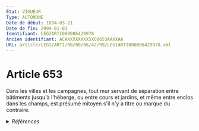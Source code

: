 ```yaml
---
État: VIGUEUR
Type: AUTONOME
Date de début: 1804-03-21
Date de fin: 2999-01-01
Identifiant: LEGIARTI000006429978
Ancien identifiant: ACAXXXXXXXX5X00653AAXXAA
URL: article/LEGI/ARTI/00/00/06/42/99/LEGIARTI000006429978.xml
---
```


<h1>Article 653</h1>

Dans les villes et les campagnes, tout mur servant de séparation entre bâtiments
jusqu'à l'héberge, ou entre cours et jardins, et même entre enclos dans les
champs, est présumé mitoyen s'il n'y a titre ou marque du contraire.


<details>
  <summary><em>Références</em></summary>

  <h2>Articles faisant référence à l'article</h2>
  
  <ul>
    <li>
      <a href="https://legal.tricoteuses.fr//redirection/LEGIARTI000021126163?vers=git&vers=legifrance">Décret n° 2009-1193 du 7 octobre 2009 relatif au livre foncier et à son informatisation dans les départements du Bas-Rhin, du Haut-Rhin et de la Moselle - article 36 AUTONOME VIGUEUR, en vigueur depuis le 2009-10-10</a> CITATION source
    </li>
    <li>
      <a href="https://legal.tricoteuses.fr//redirection/LEGIARTI000006285609?vers=git&vers=legifrance">Décret du 18 novembre 1924 relatif à la tenue du livre foncier dans les départements du Bas-Rhin, du Haut-Rhin et de la Moselle - article 20 AUTONOME ABROGE, en vigueur du 1924-06-03 au 2009-10-10</a> CITATION source
    </li>
    <li>
      <a href="https://legal.tricoteuses.fr//redirection/LEGIARTI000019683026?vers=git&vers=legifrance">Décret n° 2008-1086 du 23 octobre 2008 relatif à l'immatriculation et à l'inscription des droits en matière immobilière à Mayotte - article 23 AUTONOME VIGUEUR, en vigueur depuis le 2008-10-26</a> CITATION source
    </li>
  </ul>
  
  <h2>Références faites par l'article</h2>
  
  <ul>
    <li>
      1924-11-18 CITATION cible <a href="https://legal.tricoteuses.fr//redirection/LEGIARTI000006285609?vers=git&vers=legifrance">Décret du 18 novembre 1924 relatif à la tenue du livre foncier dans les départements du Bas-Rhin, du Haut-Rhin et de la Moselle - article 20 AUTONOME ABROGE, en vigueur du 1924-06-03 au 2009-10-10</a>
    </li>
    <li>
      2008-10-23 CITATION cible <a href="https://legal.tricoteuses.fr//redirection/LEGIARTI000019683026?vers=git&vers=legifrance">Décret n° 2008-1086 du 23 octobre 2008 relatif à l'immatriculation et à l'inscription des droits en matière immobilière à Mayotte - article 23 AUTONOME VIGUEUR, en vigueur depuis le 2008-10-26</a>
    </li>
    <li>
      2009-10-07 CITATION cible <a href="https://legal.tricoteuses.fr//redirection/LEGIARTI000021126163?vers=git&vers=legifrance">Décret n° 2009-1193 du 7 octobre 2009 relatif au livre foncier et à son informatisation dans les départements du Bas-Rhin, du Haut-Rhin et de la Moselle - article 36 AUTONOME VIGUEUR, en vigueur depuis le 2009-10-10</a>
    </li>
    <li>
      CODIFICATION source Loi 1804-01-31
    </li>
    <li>
      CREATION source Loi 1804-01-31 promulguée le 10 février 1804
    </li>
  </ul>
</details>
